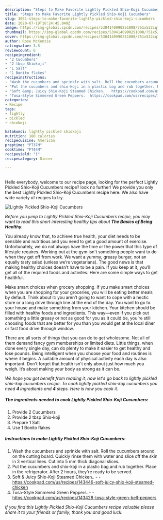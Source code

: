 ```yaml
---
description: "Steps to Make Favorite Lightly Pickled Shio-Koji Cucumbers"
title: "Steps to Make Favorite Lightly Pickled Shio-Koji Cucumbers"
slug: 3051-steps-to-make-favorite-lightly-pickled-shio-koji-cucumbers
date: 2020-07-19T10:24:45.840Z
image: https://img-global.cpcdn.com/recipes/5304140990251008/751x532cq70/lightly-pickled-shio-koji-cucumbers-recipe-main-photo.jpg
thumbnail: https://img-global.cpcdn.com/recipes/5304140990251008/751x532cq70/lightly-pickled-shio-koji-cucumbers-recipe-main-photo.jpg
cover: https://img-global.cpcdn.com/recipes/5304140990251008/751x532cq70/lightly-pickled-shio-koji-cucumbers-recipe-main-photo.jpg
author: Rose McKenzie
ratingvalue: 3.8
reviewcount: 6
recipeingredient:
- "2 Cucumbers"
- "2 tbsp Shiokoji"
- "1 Salt"
- "1 Bonito flakes"
recipeinstructions:
- "Wash the cucumbers and sprinkle with salt. Roll the cucumbers around on the cutting board. Quickly rinse them with water and slice off the skin in 3 vertical lines. Cut into 5 mm thick diagonal slices."
- "Put the cucumbers and shio-koji in a plastic bag and rub together. Place in the refrigerator. After 2 hours, they&#39;re ready to be served."
- "Soft &amp; Juicy Shio-Koji Steamed Chicken..  https://cookpad.com/us/recipes/143449-soft-juicy-shio-koji-steamed-chicken"
- "Tosa-Style Simmered Green Peppers.  https://cookpad.com/us/recipes/143428-tosa-style-green-bell-peppers"
categories:
- Recipe
tags:
- lightly
- pickled
- shiokoji

katakunci: lightly pickled shiokoji 
nutrition: 180 calories
recipecuisine: American
preptime: "PT37M"
cooktime: "PT44M"
recipeyield: "1"
recipecategory: Dinner

---
```

<br>
Hello everybody, welcome to our recipe page, looking for the perfect Lightly Pickled Shio-Koji Cucumbers recipe? look no further! We provide you only the best Lightly Pickled Shio-Koji Cucumbers recipe here. We also have wide variety of recipes to try.
<br>


![Lightly Pickled Shio-Koji Cucumbers](https://img-global.cpcdn.com/recipes/5304140990251008/751x532cq70/lightly-pickled-shio-koji-cucumbers-recipe-main-photo.jpg)

<i>Before you jump to Lightly Pickled Shio-Koji Cucumbers recipe, you may want to read this short interesting healthy tips about <strong>The Basics of Being Healthy</strong>.</i>

You already know that, to achieve true health, your diet needs to be sensible and nutritious and you need to get a good amount of exercise. Unfortunately, we do not always have the time or the power that this type of lifestyle requires. Working out at the gym isn't something people want to do when they get off from work. We want a yummy, greasy burger, not an equally tasty salad (unless we’re vegetarians). The good news is that making healthy choices doesn’t have to be a pain. If you keep at it, you'll get all of the required foods and activites. Here are some simple ways to get healthful.

Make smart choices when grocery shopping. If you make smart choices when you are shopping for your groceries, you will be eating better meals by default. Think about it: you aren’t going to want to cope with a hectic store or a long drive through line at the end of the day. You want to go to your house and make something from your kitchen. Your kitchen should be filled with healthy foods and ingredients. This way—even if you pick out something a little greasy or not as good for you as it could be, you’re still choosing foods that are better for you than you would get at the local diner or fast food drive through window.

There are all sorts of things that you can do to get wholesome. Not all of them demand fancy gym memberships or limited diets. Little things, when done every single day, can do plenty to make it easier to get healthy and lose pounds. Being intelligent when you choose your food and routines is where it begins. A suitable amount of physical activity each day is also important. Don't forget that health isn't only about just how much you weigh. It’s about making your body as strong as it can be. 


<i>We hope you got benefit from reading it, now let's go back to lightly pickled shio-koji cucumbers recipe. To cook lightly pickled shio-koji cucumbers you need <strong>4</strong> ingredients and <strong>4</strong> steps. Here is how you cook it.
</i>

##### The ingredients needed to cook Lightly Pickled Shio-Koji Cucumbers:

1. Provide 2 Cucumbers
1. Provide 2 tbsp Shio-koji
1. Prepare 1 Salt
1. Use 1 Bonito flakes


##### Instructions to make Lightly Pickled Shio-Koji Cucumbers:

1. Wash the cucumbers and sprinkle with salt. Roll the cucumbers around on the cutting board. Quickly rinse them with water and slice off the skin in 3 vertical lines. Cut into 5 mm thick diagonal slices.
1. Put the cucumbers and shio-koji in a plastic bag and rub together. Place in the refrigerator. After 2 hours, they&#39;re ready to be served.
1. Soft &amp; Juicy Shio-Koji Steamed Chicken.. -  - https://cookpad.com/us/recipes/143449-soft-juicy-shio-koji-steamed-chicken
1. Tosa-Style Simmered Green Peppers. -  - https://cookpad.com/us/recipes/143428-tosa-style-green-bell-peppers


<i>If you find this Lightly Pickled Shio-Koji Cucumbers recipe valuable please share it to your friends or family, thank you and good luck.</i>
